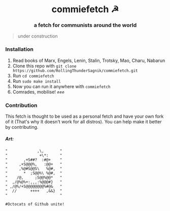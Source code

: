 <div align="center">
<h1>commiefetch ☭</h1>
<h3>a fetch for communists around the world</h3s>
</div>

> under construction

### Installation

1. Read books of Marx, Engels, Lenin, Stalin, Trotsky, Mao, Charu, Nabarun
2. Clone this repo with `git clone https://github.com/RollingThunderSagnik/commiefetch.git`
3. Run `cd commiefetch`
4. Run `sudo make install`
5. Now you can run it anywhere with `commiefetch` 
6. Comrades, mobilise! ✊✊✊


### Contribution

This fetch is thought to be used as a personal fetch and have your own fork of it (That's why It doesn't work for all distros). You can help make it better by contributing.


##### Art:

```shell
"             ,\,       "
"              +\*:     "
"       ,+S##?  :#@+    "
"     ,+S@@@%,   :@@+   "
"     ,%@#S@@S\   %@#,  "
"       *  ;S@@%\ %@#,  "
"    /@,     ;S@@%@@*   "
"  ,/@%@%+:,,,:%@@@#}   "
" ,/@%/+S@@@@@@@@%#@&   "
"  //      ++++   ,&&}  "
"                       "

#Octocats of Github unite!
```
